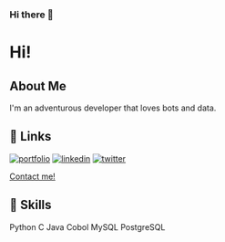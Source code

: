 ### Hi there 👋


# Hi!




## About Me
I'm an adventurous developer that loves bots and data. 

 

  
## 🔗 Links
[![portfolio](https://img.shields.io/badge/my_portfolio-000?style=for-the-badge&logo=ko-fi&logoColor=white)](https://katherinempeterson.com/)
[![linkedin](https://img.shields.io/badge/linkedin-0A66C2?style=for-the-badge&logo=linkedin&logoColor=white)](https://www.linkedin.com/)
[![twitter](https://img.shields.io/badge/twitter-1DA1F2?style=for-the-badge&logo=twitter&logoColor=white)](https://twitter.com/)

  [Contact me! ](mailto:minhadona@tuta.io?subject=GitHub)
  
## :robot: Skills
Python
C
Java
Cobol
MySQL
PostgreSQL
